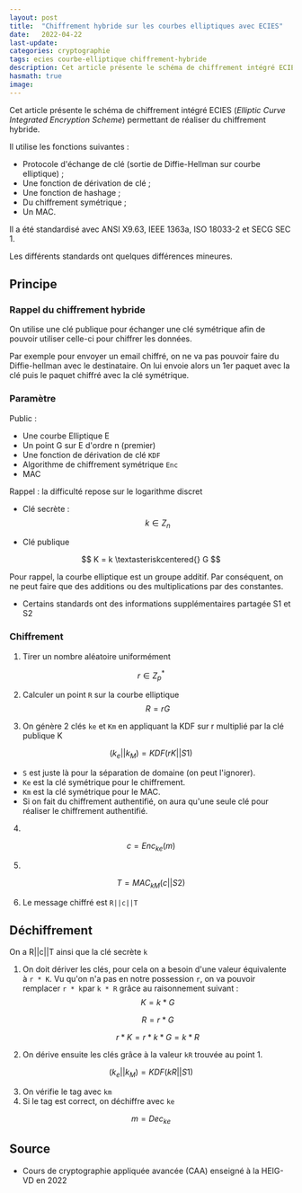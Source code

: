 ```yaml
---
layout: post
title:  "Chiffrement hybride sur les courbes elliptiques avec ECIES"
date:   2022-04-22
last-update: 
categories: cryptographie 
tags: ecies courbe-elliptique chiffrement-hybride
description: Cet article présente le schéma de chiffrement intégré ECIES (Elliptic Curve Integrated Encryption Scheme) permettant de réaliser du chiffrement hybride.
hasmath: true
image:
---
```


Cet article présente le schéma de chiffrement intégré ECIES (*Elliptic Curve Integrated Encryption Scheme*) permettant de réaliser du chiffrement hybride.

Il utilise les fonctions suivantes :

- Protocole d'échange de clé (sortie de Diffie-Hellman sur courbe elliptique) ;
- Une fonction de dérivation de clé ;
- Une fonction de hashage ;
- Du chiffrement symétrique ;
- Un MAC.

Il a été standardisé avec ANSI X9.63, IEEE 1363a, ISO 18033-2 et SECG SEC 1.

Les différents standards ont quelques différences mineures.

## Principe

### Rappel du chiffrement hybride 

On utilise une clé publique pour échanger une clé symétrique afin de pouvoir utiliser celle-ci pour chiffrer les données.

Par exemple pour envoyer un email chiffré, on ne va pas pouvoir faire du Diffie-hellman avec le destinataire. On lui envoie alors un 1er paquet avec la clé puis le paquet chiffré avec la clé symétrique.

### Paramètre

Public :

- Une courbe Elliptique E
- Un point G sur E d'ordre n (premier)
- Une fonction de dérivation de clé `KDF`
- Algorithme de chiffrement symétrique `Enc`
- MAC

Rappel : la difficulté repose sur le logarithme discret

- Clé secrète :
  $$
  k ∈ Z_n
  $$

- Clé publique

$$
K = k \textasteriskcentered{} G
$$

Pour rappel, la courbe elliptique est un groupe additif. Par conséquent, on ne peut faire que des additions ou des multiplications par des constantes.

- Certains standards ont des informations supplémentaires partagée S1 et S2

### Chiffrement

1. Tirer un nombre aléatoire uniformément

$$
r ∈ Z^*_p
$$

2. Calculer  un point `R` sur la courbe elliptique
   $$
   R = rG
   $$

3. On génère 2 clés `ke` et `Km` en appliquant la KDF sur r multiplié par la clé publique K


$$
(k_e  || k_M) = KDF(rK||S1)
$$

- `S` est juste là pour la séparation de domaine (on peut l'ignorer).
- `Ke` est la clé symétrique pour le chiffrement. 
- `Km` est la clé symétrique pour le MAC.
- Si on fait du chiffrement authentifié, on aura qu'une seule clé pour réaliser le chiffrement authentifié.

4. 

$$
c = Enc_{ke}(m)
$$

5. 

$$
T = MAC_{kM}(c || S2)
$$

6. Le message chiffré est `R||c||T`



## Déchiffrement

On a R||c||T  ainsi que la clé secrète `k`

1. On doit dériver les clés, pour cela on a besoin d'une valeur équivalente à  `r * K`. Vu qu'on n'a pas en notre possession `r`, on va pouvoir remplacer `r * k`par `k * R` grâce au raisonnement suivant :
   $$
   K = k * G
   $$

   $$
   R = r * G
   $$

   $$
   r * K = r * k * G = k * R
   $$

   

2. On dérive ensuite les clés grâce à la valeur `kR` trouvée au point 1.


$$
(k_e  || k_M) = KDF(kR||S1)
$$


3. On vérifie le tag avec `km`
4. Si le tag est correct, on déchiffre avec `ke`

$$
m = Dec_{ke} 
$$



## Source

- Cours de cryptographie appliquée avancée (CAA) enseigné à la HEIG-VD en 2022
